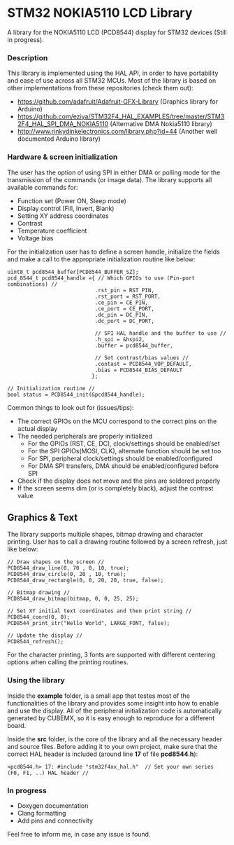 # STM32 NOKIA5110 LCD Library

A library for the NOKIA5110 LCD (PCD8544) display for STM32 devices (Still in progress).

### Description

This library is implemented using the HAL API, in order to have portability and ease of use across all STM32 MCUs. Most of the library is based on other implementations from these repositories (check them out):

- https://github.com/adafruit/Adafruit-GFX-Library (Graphics library for Arduino)
- https://github.com/eziya/STM32F4_HAL_EXAMPLES/tree/master/STM32F4_HAL_SPI_DMA_NOKIA5110 (Alternative DMA Nokia5110 library)
- http://www.rinkydinkelectronics.com/library.php?id=44 (Another well documented Arduino library)

### Hardware & screen initialization

The user has the option of using SPI in either DMA or polling mode for the transmission of the commands (or image data). The library supports all available commands for:

- Function set (Power ON, Sleep mode)
- Display control (Fill, Invert, Blank)
- Setting XY address coordinates
- Contrast
- Temperature coefficient
- Voltage bias

For the initialization user has to define a screen handle, initialize the fields and make a call to the appropriate initialization routine like below:

    uint8_t pcd8544_buffer[PCD8544_BUFFER_SZ];
    pcd_8544_t pcd8544_handle ={ // Which GPIOs to use (Pin-port combinations) //
    							.rst_pin = RST_PIN,	
                                .rst_port = RST_PORT,
                                .ce_pin = CE_PIN,
                                .ce_port = CE_PORT,
                                .dc_pin = DC_PIN,
                                .dc_port = DC_PORT,
                                
                                // SPI HAL handle and the buffer to use //
                                .h_spi = &hspi2,
                                .buffer = pcd8544_buffer,
    
                                // Set contrast/bias values //
                                .contast = PCD8544_VOP_DEFAULT,
                                .bias = PCD8544_BIAS_DEFAULT
                               };
                                
    // Initialization routine //
    bool status = PCD8544_init(&pcd8544_handle);

Common things to look out for (issues/tips):

- The correct GPIOs on the MCU correspond to the correct pins on the actual display
- The needed peripherals are properly initialized
  - For the GPIOs (RST, CE, DC), clock/settings should be enabled/set
  - For the SPI GPIOs(MOSI, CLK), alternate function should be set too
  - For SPI, peripheral clock/settings should be enabled/configured
  - For DMA SPI transfers, DMA should be enabled/configured before SPI
- Check if the display does not move and the pins are soldered properly
- If the screen seems dim (or is completely black), adjust the contrast value

## Graphics & Text

The library supports multiple shapes, bitmap drawing and character printing. User has to call a drawing routine followed by a screen refresh, just like below:

    // Draw shapes on the screen //
    PCD8544_draw_line(0, 70 , 0, 10, true);
    PCD8544_draw_circle(0, 20 , 10, true);
    PCD8544_draw_rectangle(0, 0, 20, 20, true, false);
    
    // Bitmap drawing //
    PCD8544_draw_bitmap(bitmap, 0, 0, 25, 25);
    
    // Set XY initial text coordinates and then print string //
    PCD8544_coord(0, 0);
    PCD8544_print_str("Hello World", LARGE_FONT, false);
    
    // Update the display //
    PCD8544_refresh();

For the character printing, 3 fonts are supported with different centering options when calling the printing routines.

### Using the library

Inside the **example** folder, is a small app that testes most of the functionalities of the library and provides some insight into how to enable and use the display. All of the peripheral initialization code is automatically generated by CUBEMX, so it is easy enough to reproduce for a different board.

Inside the **src** folder, is the core of the library and all the necessary header and source files. Before adding it to your own project, make sure that the correct HAL header is included (around line **17** of file **pcd8544.h**):

    <pcd8544.h> 17: #include "stm32f4xx_hal.h"	// Set your own series (F0, F1, ..) HAL header //

### In progress

- Doxygen documentation
- Clang formatting
- Add pins and connectivity

Feel free to inform me, in case any issue is found.
